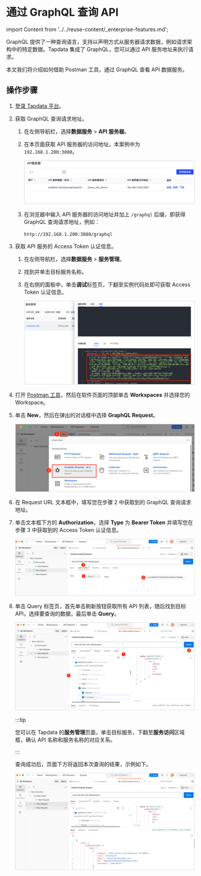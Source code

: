 # 通过 GraphQL 查询 API

import Content from '../../reuse-content/_enterprise-features.md';

<Content />

GraphQL 提供了一种查询语言，支持以声明方式从服务器请求数据，例如请求架构中的特定数据。Tapdata 集成了 GraphQL，您可以通过 API 服务地址来执行请求。

本文我们将介绍如何借助 Postman 工具，通过 GraphQL 查看 API 数据服务。

## 操作步骤

1. [登录 Tapdata 平台](../log-in.md)。

2. 获取 GraphQL 查询请求地址。

   1. 在左侧导航栏，选择**数据服务** > **API 服务器**。

   2. 在本页面获取 API 服务器的访问地址，本案例中为 `192.168.1.200:3080`。

      ![API 服务器列表](../../images/api_server_list.png)

   3. 在浏览器中输入 API 服务器的访问地址并加上 `/graphql` 后缀，即获得 GraphQL 查询请求地址，例如：

       `http://192.168.1.200:3080/graphql`

3. 获取 API 服务的 Access Token 认证信息。

   1. 在左侧导航栏，选择**数据服务** > **服务管理**。

   2. 找到并单击目标服务名称。

   3. 在右侧的面板中，单击**调试**标签页，下翻至实例代码处即可获取 Access Token 认证信息。

      ![获取 Access Token](../../images/obtain_access_token.png)

4. 打开 [Postman 工具](https://www.postman.com/)，然后在软件页面的顶部单击 **Workspaces** 并选择您的 Workspace。

5. 单击 **New**，然后在弹出的对话框中选择 **GraphQL Request**。

   ![创建 GraphQL 请求](../../images/create_graphql_request.png)

6. 在 Request URL 文本框中，填写您在步骤 2 中获取到的 GraphQL 查询请求地址。

7. 单击文本框下方的 **Authorization**，选择 **Type** 为 **Bearer Token** 并填写您在步骤 3 中获取到的 Access Token 认证信息。

   ![设置认证信息](../../images/graphql_authorization.png)

8. 单击 Query 标签页，首先单击刷新按钮获取所有 API 列表，随后找到目标 API，选择要查询的数据，最后单击 **Query**。

   ![执行查询](../../images/query_graphql.png)

   :::tip

   您可以在 Tapdata 的**服务管理**页面，单击目标服务，下翻至**服务访问**区域框，确认  API 名称和服务名称的对应关系。

   :::

   查询成功后，页面下方将返回本次查询的结果，示例如下。

   ![查询结果](../../images/query_graphql_result.png)